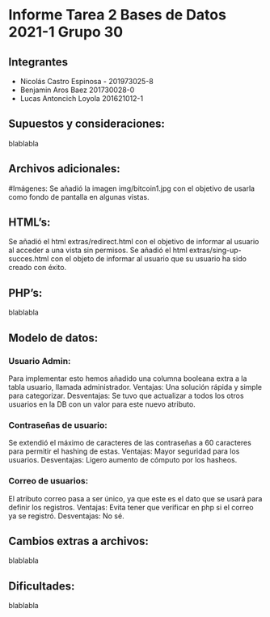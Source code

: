 # Informe Tarea 2 Bases de Datos 2021-1 Grupo 30
## Integrantes
- Nicolás Castro Espinosa - 201973025-8
- Benjamin Aros Baez 201730028-0
- Lucas Antoncich Loyola 201621012-1
 
## Supuestos y consideraciones:
blablabla

## Archivos adicionales:
#Imágenes:
Se añadió la imagen img/bitcoin1.jpg con el objetivo de usarla como fondo de pantalla en algunas vistas.

## HTML’s:
Se añadió el html extras/redirect.html con el objetivo de informar al usuario al acceder a una vista sin permisos.
Se añadió el html extras/sing-up-succes.html con el objeto de informar al usuario que su usuario ha sido creado con éxito.

## PHP’s:
blablabla

## Modelo de datos:
### Usuario Admin:
Para implementar esto hemos añadido una columna booleana extra a la tabla usuario, llamada administrador.
Ventajas: Una solución rápida y simple para categorizar.
Desventajas: Se tuvo que actualizar a todos los otros usuarios en la DB con un valor para este nuevo atributo.

### Contraseñas de usuario:
Se extendió el máximo de caracteres de las contraseñas a 60 caracteres para permitir el hashing de estas.
Ventajas: Mayor seguridad para los usuarios.
Desventajas: Ligero aumento de cómputo por los hasheos.

### Correo de usuarios:
El atributo correo pasa a ser único, ya que este es el dato que se usará para definir los registros.
Ventajas: Evita tener que verificar en php si el correo ya se registró.
Desventajas: No sé.

## Cambios extras a archivos:
blablabla

## Dificultades:
blablabla
